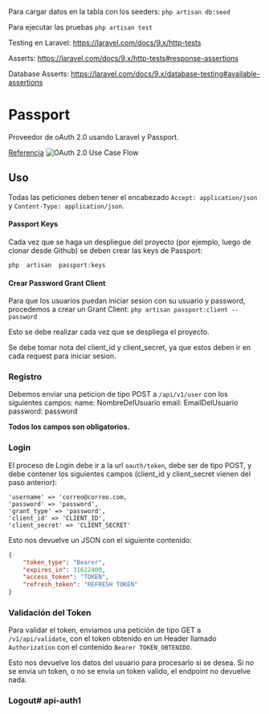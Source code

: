 Para cargar datos en la tabla con los seeders: `php artisan db:seed`

Para ejecutar las pruebas `php artisan test`

Testing en Laravel: https://laravel.com/docs/9.x/http-tests

Asserts: https://laravel.com/docs/9.x/http-tests#response-assertions

Database Asserts: https://laravel.com/docs/9.x/database-testing#available-assertions


# Passport
Proveedor de oAuth 2.0 usando Laravel y Passport. 

[Referencia](https://laravel.com/docs/9.x/passport)
![OAuth 2.0 Use Case Flow](https://docs.oracle.com/cd/E82085_01/160027/JOS%20Implementation%20Guide/Output/img/oauth2-caseflow.png)

## Uso
Todas las peticiones deben tener el encabezado `Accept: application/json` y `Content-Type: application/json`.

#### Passport Keys
Cada vez que se haga un despliegue del proyecto (por ejemplo, luego de clonar desde Github) se deben crear las keys de Passport:

`php  artisan  passport:keys`

#### Crear Password Grant Client 
Para que los usuarios puedan iniciar sesion con su usuario y password, procedemos a crear un Grant Client: `php artisan passport:client --password`

Esto se debe realizar cada vez que se despliega el proyecto.

Se debe tomar nota del client_id y client_secret, ya que estos deben ir en cada request para iniciar sesion.

### Registro 

Debemos enviar una peticion de tipo POST a `/api/v1/user` con los siguientes campos:
name: NombreDelUsuario
email: EmailDelUsuario
password: password

**Todos los campos son obligatorios.**

### Login 
El proceso de Login debe ir a la url `oauth/token`, debe ser de tipo POST, y debe contener los siguientes campos (client_id y client_secret vienen del paso anterior):

```
'username' => 'correo@correo.com,
'password' => 'password',
'grant_type' => 'password',
'client_id' => 'CLIENT_ID',
'client_secret' => 'CLIENT_SECRET'
```

Esto nos devuelve un JSON con el siguiente contenido:

```json
{
	"token_type": "Bearer",
	"expires_in": 31622400,
	"access_token": "TOKEN",
	"refresh_token": "REFRESH TOKEN"
}
```

### Validación del Token

Para validar el token, enviamos una petición de tipo GET a `/v1/api/validate`, con el token obtenido en un Header llamado `Authorization` con el contenido `Bearer TOKEN_OBTENIDO`.

Esto nos devuelve los datos del usuario para procesarlo si se desea. Si no se envia un token, o no se envia un token valido, el endpoint no devuelve nada.

### Logout#   a p i - a u t h 1  
 
